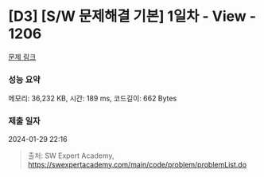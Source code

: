 # [D3] [S/W 문제해결 기본] 1일차 - View - 1206 

[문제 링크](https://swexpertacademy.com/main/code/problem/problemDetail.do?contestProbId=AV134DPqAA8CFAYh) 

### 성능 요약

메모리: 36,232 KB, 시간: 189 ms, 코드길이: 662 Bytes

### 제출 일자

2024-01-29 22:16



> 출처: SW Expert Academy, https://swexpertacademy.com/main/code/problem/problemList.do
